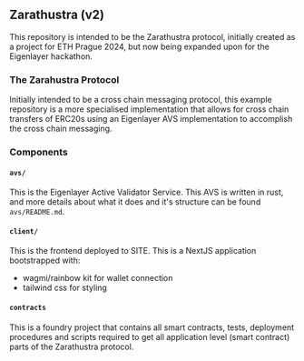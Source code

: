 ## Zarathustra (v2)

This repository is intended to be the Zarathustra protocol, initially created as a project for ETH Prague 2024, but now being expanded upon for the Eigenlayer hackathon.

### The Zarahustra Protocol

Initially intended to be a cross chain messaging protocol, this example repository is a more specialised implementation that allows for cross chain transfers of ERC20s using an Eigenlayer AVS implementation to accomplish the cross chain messaging.

### Components

#### `avs/`

This is the Eigenlayer Active Validator Service. This AVS is written in rust, and more details about what it does and it's structure can be found `avs/README.md`.

#### `client/`

This is the frontend deployed to SITE. This is a NextJS application bootstrapped with:

- wagmi/rainbow kit for wallet connection
- tailwind css for styling

#### `contracts`

This is a foundry project that contains all smart contracts, tests, deployment procedures and scripts required to get all application level (smart contract) parts of the Zarathustra protocol.

